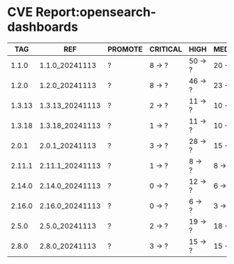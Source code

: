 # CVE Report:opensearch-dashboards
|  TAG   |       REF       | PROMOTE | CRITICAL |  HIGH   | MEDIUM  |  LOW   | UNKNOWN |
|--------|-----------------|---------|----------|---------|---------|--------|---------|
| 1.1.0  | 1.1.0_20241113  | ?       | 8 -> ?   | 50 -> ? | 20 -> ? | 6 -> ? | 0 -> ?  |
| 1.2.0  | 1.2.0_20241113  | ?       | 8 -> ?   | 46 -> ? | 23 -> ? | 6 -> ? | 0 -> ?  |
| 1.3.13 | 1.3.13_20241113 | ?       | 2 -> ?   | 11 -> ? | 10 -> ? | 4 -> ? | 0 -> ?  |
| 1.3.18 | 1.3.18_20241113 | ?       | 1 -> ?   | 11 -> ? | 10 -> ? | 3 -> ? | 0 -> ?  |
| 2.0.1  | 2.0.1_20241113  | ?       | 3 -> ?   | 28 -> ? | 15 -> ? | 3 -> ? | 0 -> ?  |
| 2.11.1 | 2.11.1_20241113 | ?       | 1 -> ?   | 8 -> ?  | 8 -> ?  | 1 -> ? | 0 -> ?  |
| 2.14.0 | 2.14.0_20241113 | ?       | 0 -> ?   | 12 -> ? | 6 -> ?  | 1 -> ? | 0 -> ?  |
| 2.16.0 | 2.16.0_20241113 | ?       | 0 -> ?   | 6 -> ?  | 3 -> ?  | 1 -> ? | 0 -> ?  |
| 2.5.0  | 2.5.0_20241113  | ?       | 2 -> ?   | 19 -> ? | 18 -> ? | 1 -> ? | 0 -> ?  |
| 2.8.0  | 2.8.0_20241113  | ?       | 3 -> ?   | 15 -> ? | 15 -> ? | 3 -> ? | 0 -> ?  |
